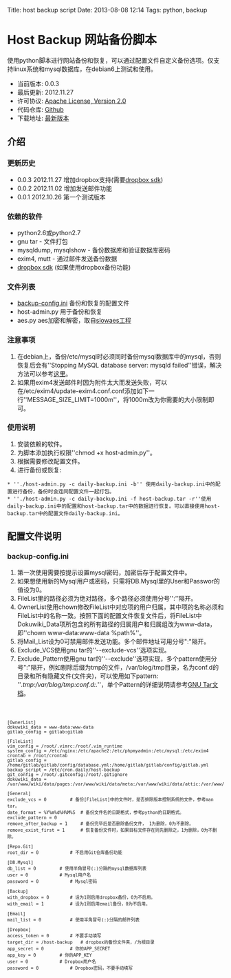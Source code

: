 Title: host backup script
Date: 2013-08-08 12:14
Tags: python, backup

# Host Backup 网站备份脚本

使用python脚本进行网站备份和恢复，可以通过配置文件自定义备份选项。仅支持linux系统和mysql数据库，在debian6上测试和使用。

*  当前版本: 0.0.3
*  最后更新: 2012.11.27
*  许可协议: [Apache License, Version 2.0](http://www.apache.org/licenses/LICENSE-2.0.html)
*  代码仓库: [Github](https///github.com/wilbur-ma/host-backup)
*  下载地址: [最新版本](https///github.com/wilbur-ma/host-backup/archive/master.zip)
## 介绍

### 更新历史

*  0.0.3    2012.11.27    增加dropbox支持(需要[dropbox sdk](https///www.dropbox.com/developers/reference/sdk))
*  0.0.2    2012.11.02    增加发送邮件功能
*  0.0.1    2012.10.26    第一个测试版本

### 依赖的软件

*  python2.6或python2.7
*  gnu tar - 文件打包
*  mysqldump, mysqlshow - 备份数据库和验证数据库密码
*  exim4, mutt - 通过邮件发送备份数据
*  [dropbox sdk](https///www.dropbox.com/developers/reference/sdk) (如果使用dropbox备份功能)
### 文件列表

*  [backup-config.ini](#backup-config.ini) 备份和恢复的配置文件
*  host-admin.py 用于备份和恢复
*  aes.py aes加密和解密，取自[slowaes工程](http://code.google.com/p/slowaes/)
### 注意事项

 1.  在debian上，备份/etc/mysql时必须同时备份mysql数据库中的mysql，否则恢复后会有''Stopping MySQL database server: mysqld failed''错误，解决方法可以参考[这里](tools/mysql/errors#stopping_mysql_database_servermysqld_failed错误)。
 2.  如果用exim4发送邮件时因为附件太大而发送失败，可以在/etc/exim4/update-exim4.conf.conf添加如下一行''MESSAGE_SIZE_LIMIT=1000m''，将1000m改为你需要的大小限制即可。
### 使用说明

 1.  安装依赖的软件。
 2.  为脚本添加执行权限''chmod +x host-admin.py''。
 3.  根据需要修改配置文件。
 4.  进行备份或恢复: 

    * ''./host-admin.py -c daily-backup.ini -b'' 使用daily-backup.ini中的配置进行备份，备份时会连同配置文件一起打包。
    * ''./host-admin.py -c daily-backup.ini -f host-backup.tar -r''使用daily-backup.ini中的配置和host-backup.tar中的数据进行恢复。可以直接使用host-backup.tar中的配置文件daily-backup.ini。
## 配置文件说明

### backup-config.ini

 1.  第一次使用需要按提示设置mysql密码，加密后存于配置文件中。
 2.  如果想使用新的Mysql用户或密码，只需将DB.Mysql里的User和Passwor的值设为0。
 3.  FileList里的路径必须为绝对路径，多个路径必须使用分号'':''隔开。
 4.  OwnerList使用chown修改FileList中对应项的用户归属，其中项的名称必须和FileList中的名称一致。按照下面的配置文件恢复文件后，将FileList中Dokuwiki_Data项所包含的所有路径的归属用户和归属组改为www-data，即''chown www-data:www-data %path%''。
 5.  将Mail_List设为0可禁用邮件发送功能。多个邮件地址可用分号":"隔开。
 6.  Exclude_VCS使用gnu tar的''--exclude-vcs''选项实现。
 7.  Exclude_Pattern使用gnu tar的''--exclude''选项实现，多个pattern使用分号":"隔开，例如剔除后缀为tmp的文件，/var/blog/tmp目录，名为conf.d的目录和所有隐藏文件(文件夹)，可以使用如下pattern: ''*.tmp:/var/blog/tmp:conf.d:\.*''，单个Pattern的详细说明请参考[GNU Tar文档](http://www.gnu.org/software/tar/manual/html_node/exclude.html)。

<code>

    [OwnerList]
    dokuwiki_data = www-data:www-data
    gitlab_config = gitlab:gitlab

    [FileList]
    vim_config = /root/.vimrc:/root/.vim_runtime
    system_config = /etc/nginx:/etc/apache2:/etc/phpmyadmin:/etc/mysql:/etc/exim4
    crontab = /root/crontab
    gitlab_config = /home/gitlab/gitlab/config/database.yml:/home/gitlab/gitlab/config/gitlab.yml
    backup_script = /etc/cron.daily/host-backup
    git_config = /root/.gitconfig:/root/.gitignore
    dokuwiki_data = /var/www/wiki/data/pages:/var/www/wiki/data/meta:/var/www/wiki/data/attic:/var/www/wiki/conf

    [General]
    exclude_vcs = 0			# 备份[FileList]中的文件时，是否排除版本控制系统的文件，参考man tar。
    date_format = %Y%m%d%H%M%S	# 备份文件名的日期格式，参考python的日期格式。
    exclude_pattern = 0
    remove_after_backup = 1		# 备份完毕后是否删除备份文件， 1为删除，0为不删除。
    remove_exist_first = 1		# 恢复备份文件时，如果目标文件存在则先删除之，1为删除，0为不删除。

    [Repo.Git]
    root_dir = 0 			# 不启用Git仓库备份功能

    [DB.Mysql]
    db_list = 0			# 使用半角冒号(:)分隔的mysql数据库列表
    user = 0			# Mysql用户名
    password = 0			# Mysql密码

    [Backup]
    with_dropbox = 0		# 设为1则启用dropbox备份，0为不启用。
    with_email = 1			# 设为1则启用email备份，0为不启用。

    [Email]
    mail_list = 0			# 使用半角冒号(:)分隔的邮件列表

    [Dropbox]
    access_token = 0		# 不要手动填写
    target_dir = /host-backup	# dropbox的备份文件夹，/为根目录
    app_secret = 0			# 你的APP_SECRET
    app_key = 0			# 你的APP_KEY
    user = 0			# Dropbox用户名
    password = 0			# Dropbox密码，不要手动填写
</code>
